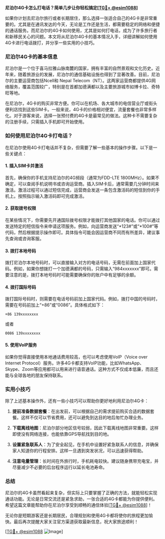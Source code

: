 **尼泊尔4G卡怎么打电话？简单几步让你轻松搞定[[TG💪+ @esim1088](https://t.me/s/esim1088)]**

如果你计划去尼泊尔旅行或者长期居住，那么选择一张适合自己的4G卡是非常重要的。尤其是在通讯发达的今天，无论是工作还是生活，都需要稳定的网络和便捷的通话服务。而尼泊尔的4G卡如何使用，尤其是如何打电话，成为了许多旅行者和新移民关心的问题。本文将从尼泊尔4G卡的基本情况入手，详细讲解如何使用4G卡进行电话拨打，并分享一些实用的小技巧。

### 尼泊尔4G卡的基本信息

尼泊尔是一个位于喜马拉雅山脉南麓的国家，拥有丰富的自然景观和文化历史。近年来，随着旅游业的发展，尼泊尔的通信基础设施也得到了显著改善。目前，尼泊尔的主要运营商包括Ncell和 Nepal Telecom（NT）。这两家运营商都提供4G网络服务，覆盖范围较广，特别是在首都加德满都以及主要旅游城市如博卡拉、奇特旺等地。

在尼泊尔，4G卡的购买非常方便。你可以在机场、各大城市的电信营业厅或街头便利店找到这些SIM卡。一般来说，4G卡的价格相对便宜，流量套餐也非常多样化。对于游客来说，选择一张预付费的4G卡是最常见的做法。这种卡不需要复杂的注册手续，只需插入手机即可开始使用。

### 如何使用尼泊尔4G卡打电话？

在尼泊尔使用4G卡打电话并不复杂，但需要了解一些基本的操作步骤。以下是一些关键点：

#### 1. 插入SIM卡并激活

首先，确保你的手机支持尼泊尔的4G频段（通常为FDD-LTE 1800MHz）。如果不确定，可以查阅手机说明书或咨询运营商。插入SIM卡后，通常需要几分钟时间来激活。激活过程可以通过短信完成，运营商会发送一条包含激活码的短信到你的手机上。按照指示输入激活码即可完成激活。

#### 2. 获取拨号权限

在某些情况下，你需要先开通国际拨号权限才能拨打其他国家的电话。你可以通过发送特定的短信指令来申请这项服务。例如，向运营商发送“*123#”或“*100#”等代码，然后根据提示操作即可。具体指令可能会因运营商不同而有所差异，建议事先查询或咨询客服。

#### 3. 拨打本地号码

拨打尼泊尔本地号码时，可以直接输入对方的电话号码，无需在前面加上国家代码。例如，如果你想拨打一个加德满都的号码，只需输入“984xxxxxxx”即可。需要注意的是，拨打本地号码时可能需要确保你的账户中有足够的余额。

#### 4. 拨打国际号码

拨打国际号码时，则需要在电话号码前加上国家代码。例如，拨打中国的号码时，需要在号码前加上“+86”或“0086”。具体格式如下：
```
+86 139xxxxxxxx
```
或者
```
0086 139xxxxxxxx
```

#### 5. 使用VoIP服务

如果你觉得直接使用本地通话费用较高，也可以考虑使用VoIP（Voice over Internet Protocol）服务。许多4G卡都支持VoIP功能，比如WhatsApp、Skype、Zoom等应用都可以用来进行语音通话。这种方式不仅成本低廉，而且还能与全球各地的朋友保持联系。

### 实用小技巧

除了上述基本操作外，还有一些小技巧可以帮助你更好地利用尼泊尔4G卡：

1. **提前准备数据套餐**：在出发前，可以根据自己的需求提前购买合适的数据套餐。这样不仅可以节省费用，还可以避免到达目的地后匆忙办理业务。

2. **下载离线地图**：尼泊尔部分地区信号较弱，因此下载离线地图非常重要。这样即使没有网络连接，也能依靠GPS导航找到目的地。

3. **设置紧急联系人**：为了安全起见，在手机中设置好紧急联系人的信息，并确保家人知道你的行程安排。这样一旦遇到突发状况，可以迅速获得帮助。

4. **注意电量管理**：长时间在外旅行时，手机耗电较快。建议随身携带充电宝，并尽量减少不必要的后台程序运行以延长电池寿命。

### 总结

尼泊尔的4G卡虽然看起来复杂，但实际上只要掌握了正确的方法，就能轻松实现通话功能。无论是日常交流还是紧急求助，一张合适的4G卡都能为你提供便利。希望这篇文章能帮助你在尼泊尔享受到顺畅的通信体验[[TG💪+ @esim1088](https://t.me/s/esim1088)]！

无论你是短期游客还是长期居民，合理规划和使用4G卡都将使你的旅程更加愉快。最后再次提醒大家关注官方渠道获取最新信息，祝大家旅途顺利！

[[TG💪+ @esim1088](https://t.me/s/esim1088) ![Image](https://i.postimg.cc/4NQfJmqS/Snipaste-2025-05-13-00-14-12.png)]